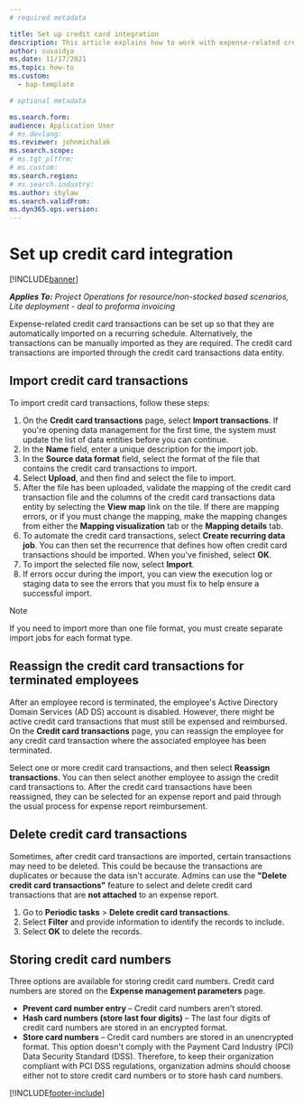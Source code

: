 ```yaml
---
# required metadata

title: Set up credit card integration
description: This article explains how to work with expense-related credit card transactions.
author: suvaidya
ms.date: 11/17/2021
ms.topic: how-to
ms.custom: 
  - bap-template

# optional metadata

ms.search.form: 
audience: Application User
# ms.devlang: 
ms.reviewer: johnmichalak
ms.search.scope: 
# ms.tgt_pltfrm: 
# ms.custom: 
ms.search.region: 
# ms.search.industry: 
ms.author: shylaw
ms.search.validFrom: 
ms.dyn365.ops.version: 
---
```


# Set up credit card integration

[!INCLUDE[banner](../includes/banner.md)]

_**Applies To:** Project Operations for resource/non-stocked based scenarios, Lite deployment - deal to proforma invoicing_

Expense-related credit card transactions can be set up so that they are automatically imported on a recurring schedule. Alternatively, the transactions can be manually imported as they are required. The credit card transactions are imported through the credit card transactions data entity.

## Import credit card transactions

To import credit card transactions, follow these steps:

1. On the **Credit card transactions** page, select **Import transactions**. If you're opening data management for the first time, the system must update the list of data entities before you can continue.
2. In the **Name** field, enter a unique description for the import job.
3. In the **Source data format** field, select the format of the file that contains the credit card transactions to import.
4. Select **Upload**, and then find and select the file to import.
5. After the file has been uploaded, validate the mapping of the credit card transaction file and the columns of the credit card transactions data entity by selecting the **View map** link on the tile. If there are mapping errors, or if you must change the mapping, make the mapping changes from either the **Mapping visualization** tab or the **Mapping details** tab.
6. To automate the credit card transactions, select **Create recurring data job**. You can then set the recurrence that defines how often credit card transactions should be imported. When you've finished, select **OK**.
7. To import the selected file now, select **Import**.
8. If errors occur during the import, you can view the execution log or staging data to see the errors that you must fix to help ensure a successful import.

> [!NOTE]
> If you need to import more than one file format, you must create separate import jobs for each format type.

## Reassign the credit card transactions for terminated employees

After an employee record is terminated, the employee's Active Directory Domain Services (AD DS) account is disabled. However, there might be active credit card transactions that must still be expensed and reimbursed. On the **Credit card transactions** page, you can reassign the employee for any credit card transaction where the associated employee has been terminated.

Select one or more credit card transactions, and then select **Reassign transactions**. You can then select another employee to assign the credit card transactions to. After the credit card transactions have been reassigned, they can be selected for an expense report and paid through the usual process for expense report reimbursement.

## Delete credit card transactions 

Sometimes, after credit card transactions are imported, certain transactions may need to be deleted. This could be because the transactions are duplicates or because the data isn't accurate. Admins can use the **"Delete credit card transactions"** feature to select and delete credit card transactions that are **not attached** to an expense report. 

1. Go to **Periodic tasks** > **Delete credit card transactions**.
2. Select **Filter** and provide information to identify the records to include.
3. Select **OK** to delete the records. 

## Storing credit card numbers

Three options are available for storing credit card numbers. Credit card numbers are stored on the **Expense management parameters** page.

- **Prevent card number entry** – Credit card numbers aren't stored.
- **Hash card numbers (store last four digits)** – The last four digits of credit card numbers are stored in an encrypted format.
- **Store card numbers** – Credit card numbers are stored in an unencrypted format. This option doesn't comply with the Payment Card Industry (PCI) Data Security Standard (DSS). Therefore, to keep their organization compliant with PCI DSS regulations, organization admins should choose either not to store credit card numbers or to store hash card numbers.

[!INCLUDE[footer-include](../includes/footer-banner.md)]
